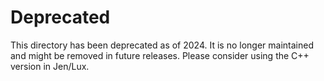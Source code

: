 # Deprecated
This directory has been deprecated as of 2024. It is no longer maintained and might be removed in future releases. Please consider using the C++ version in Jen/Lux.

